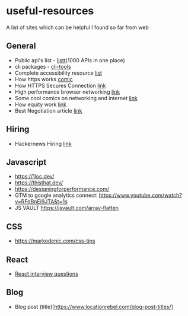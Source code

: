 # useful-resources
A list of sites which can be helpful I found so far from web

## General
* Public api's list - [listt](https://listt.xyz/)(1000 APIs in one place)
* cli packages - [cli-tools](https://github.com/sindresorhus/awesome-nodejs#command-line-utilities)
* Complete accessibility resource [list](https://a11yresources.webflow.io/)
* How https works [comic](https://howhttps.works/episodes/)
* How HTTPS Secures Connection [link](https://blog.hartleybrody.com/https-certificates/)
* High performance browser networking [link](https://hpbn.co/)
* Some cool comics on networking and internet [link](https://wizardzines.com/)
* How equity work [link](https://faingezicht.com/articles/2021/09/20/evaluating-startup-offers/)
* Best Negotiation article [link](https://www.kalzumeus.com/2012/01/23/salary-negotiation/)


## Hiring
* Hackernews Hiring [link](https://hnhiring.com)

## Javascript

* https://1loc.dev/
* https://thisthat.dev/
* https://designingforperformance.com/
* GTM to google analytics connect: https://www.youtube.com/watch?v=RFdBnEi9JTA&t=1s
* JS VAULT https://jsvault.com/array-flatten

## CSS

* https://markodenic.com/css-tips

## React
* [React interview questions](https://blog.scrimba.com/react-interview-questions/#is-the-virtual-dom-the-same-as-the-shadow-dom)

## Blog 

* Blog post (title)[https://www.locationrebel.com/blog-post-titles/]
